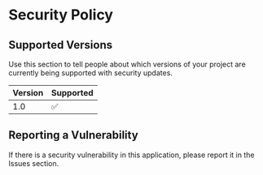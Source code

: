 # Security Policy

## Supported Versions

Use this section to tell people about which versions of your project are
currently being supported with security updates.

| Version | Supported          |
| ------- | ------------------ |
| 1.0     | :white_check_mark: |


## Reporting a Vulnerability

If there is a security vulnerability in this application, please report it in the Issues section.
